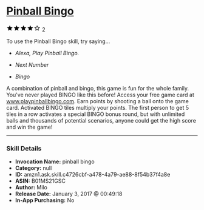 # [Pinball Bingo](http://alexa.amazon.com/#skills/amzn1.ask.skill.c4726cbf-a478-4a79-ae88-8f54b37f4a8e)
![4 stars](../../images/ic_star_black_18dp_1x.png)![4 stars](../../images/ic_star_black_18dp_1x.png)![4 stars](../../images/ic_star_black_18dp_1x.png)![4 stars](../../images/ic_star_black_18dp_1x.png)![4 stars](../../images/ic_star_border_black_18dp_1x.png) 2

To use the Pinball Bingo skill, try saying...

* *Alexa, Play Pinball Bingo.*

* *Next Number*

* *Bingo*

A combination of pinball and bingo, this game is fun for the whole family.  You've never played BINGO like this before!  Access your free game card at www.playpinballbingo.com.  Earn points by shooting a ball onto the game card.  Activated BINGO tiles multiply your points.  The first person to get 5 tiles in a row activates a special BINGO bonus round, but with unlimited balls and thousands of potential scenarios, anyone could get the high score and win the game!

***

### Skill Details

* **Invocation Name:** pinball bingo
* **Category:** null
* **ID:** amzn1.ask.skill.c4726cbf-a478-4a79-ae88-8f54b37f4a8e
* **ASIN:** B01MS21GSC
* **Author:** Milo
* **Release Date:** January 3, 2017 @ 00:49:18
* **In-App Purchasing:** No
